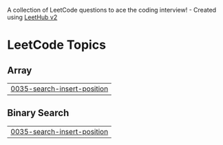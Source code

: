 A collection of LeetCode questions to ace the coding interview! - Created using [LeetHub v2](https://github.com/arunbhardwaj/LeetHub-2.0)
<!---LeetCode Topics Start-->
# LeetCode Topics
## Array
|  |
| ------- |
| [0035-search-insert-position](https://github.com/vkuzdas/leetcode/tree/master/0035-search-insert-position) |
## Binary Search
|  |
| ------- |
| [0035-search-insert-position](https://github.com/vkuzdas/leetcode/tree/master/0035-search-insert-position) |
<!---LeetCode Topics End-->
